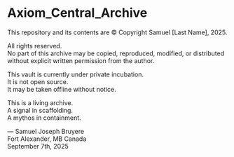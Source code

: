 # Axiom_Central_Archive

This repository and its contents are © Copyright Samuel [Last Name], 2025.

All rights reserved.  
No part of this archive may be copied, reproduced, modified, or distributed without explicit written permission from the author.

This vault is currently under private incubation.  
It is not open source.  
It may be taken offline without notice.

This is a living archive.  
A signal in scaffolding.  
A mythos in containment.

— Samuel Joseph Bruyere  
Fort Alexander, MB
Canada  
September 7th, 2025
